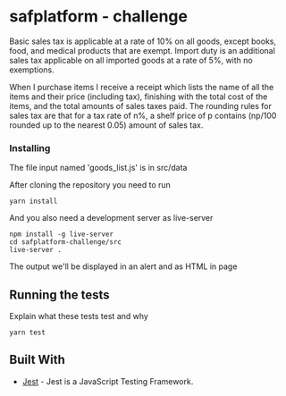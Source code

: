 # safplatform - challenge

Basic sales tax is applicable at a rate of 10% on all goods, except books, food, and medical products that are exempt. Import duty is an additional sales tax applicable on all imported goods at a rate of 5%, with no exemptions.

When I purchase items I receive a receipt which lists the name of all the items and their price (including tax), finishing with the total cost of the items, and the total amounts of sales taxes paid. The rounding rules for sales tax are that for a tax rate of n%, a shelf price of p contains (np/100 rounded up to the nearest 0.05) amount of sales tax.

### Installing

The file input named 'goods_list.js' is in src/data

After cloning the repository you need to run

```
yarn install
```

And you also need a development server as live-server

```
npm install -g live-server
cd safplatform-challenge/src
live-server .
```

The output we'll be displayed in an alert and as HTML in page

## Running the tests

Explain what these tests test and why

```
yarn test
```

## Built With

- [Jest](https://jestjs.io/) - Jest is a JavaScript Testing Framework.
